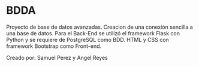 # BDDA
Proyecto de base de datos avanzadas. Creacion de una conexión sencilla a una base de datos. Para el Back-End se utilizó el framework Flask con Python y se requiere de PostgreSQL como BDD. HTML y CSS con framework Bootstrap como Front-end.

Creado por: 
Samuel Perez y Angel Reyes
